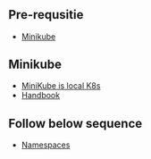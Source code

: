 #

## Pre-requsitie
* [Minikube](https://github.com/kubernetes/minikube/releases)


## Minikube
* [MiniKube is local K8s](https://minikube.sigs.k8s.io/docs/start/)
* [Handbook](https://minikube.sigs.k8s.io/docs/handbook/)


## Follow below sequence
* [Namespaces](/namespaces)

